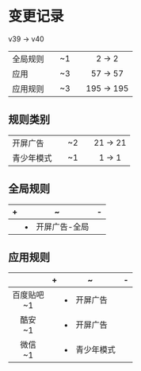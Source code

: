 # 变更记录

v39 -> v40

||||||
|-|:-:|:-:|:-:|:-:|
|全局规则||~1||2 -> 2|
|应用||~3||57 -> 57|
|应用规则||~3||195 -> 195|

## 规则类别

||||||
|-|:-:|:-:|:-:|:-:|
|开屏广告||~2||21 -> 21|
|青少年模式||~1||1 -> 1|

## 全局规则

|+|~|-|
|-|-|-|
||<li>开屏广告-全局||

## 应用规则

||+|~|-|
|:-:|-|-|-|
|百度贴吧<br>~1||<li>开屏广告||
|酷安<br>~1||<li>开屏广告||
|微信<br>~1||<li>青少年模式||
